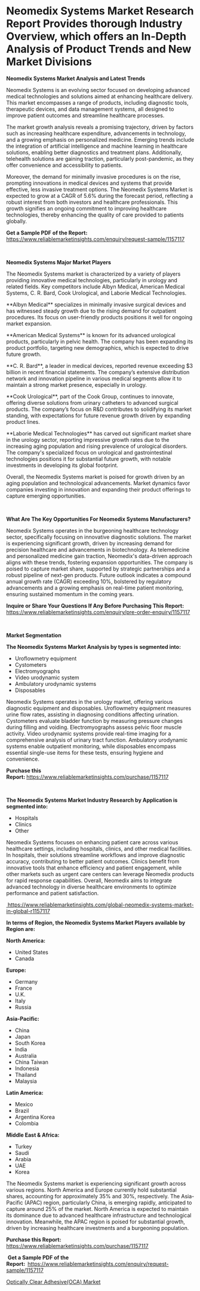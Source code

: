 <p><h1>Neomedix Systems Market Research Report Provides thorough Industry Overview, which offers an In-Depth Analysis of Product Trends and New Market Divisions</h1></p><p><strong>Neomedix Systems Market Analysis and Latest Trends</strong></p>
<p><p>Neomedix Systems is an evolving sector focused on developing advanced medical technologies and solutions aimed at enhancing healthcare delivery. This market encompasses a range of products, including diagnostic tools, therapeutic devices, and data management systems, all designed to improve patient outcomes and streamline healthcare processes.</p><p>The market growth analysis reveals a promising trajectory, driven by factors such as increasing healthcare expenditure, advancements in technology, and a growing emphasis on personalized medicine. Emerging trends include the integration of artificial intelligence and machine learning in healthcare solutions, enabling better diagnostics and treatment plans. Additionally, telehealth solutions are gaining traction, particularly post-pandemic, as they offer convenience and accessibility to patients.</p><p>Moreover, the demand for minimally invasive procedures is on the rise, prompting innovations in medical devices and systems that provide effective, less invasive treatment options. The Neomedix Systems Market is expected to grow at a CAGR of 5.6% during the forecast period, reflecting a robust interest from both investors and healthcare professionals. This growth signifies an ongoing commitment to improving healthcare technologies, thereby enhancing the quality of care provided to patients globally.</p></p>
<p><strong>Get a Sample PDF of the Report:&nbsp;</strong> <a href="https://www.reliablemarketinsights.com/enquiry/request-sample/1157117?utm_campaign=3583&utm_medium=2&utm_source=Github&utm_content=ia&utm_term=21032025&utm_id=neomedix-systems">https://www.reliablemarketinsights.com/enquiry/request-sample/1157117</a></p>
<p>&nbsp;</p>
<p><strong>Neomedix Systems Major Market Players</strong></p>
<p><p>The Neomedix Systems market is characterized by a variety of players providing innovative medical technologies, particularly in urology and related fields. Key competitors include Albyn Medical, American Medical Systems, C. R. Bard, Cook Urological, and Laborie Medical Technologies. </p><p>**Albyn Medical** specializes in minimally invasive surgical devices and has witnessed steady growth due to the rising demand for outpatient procedures. Its focus on user-friendly products positions it well for ongoing market expansion.</p><p>**American Medical Systems** is known for its advanced urological products, particularly in pelvic health. The company has been expanding its product portfolio, targeting new demographics, which is expected to drive future growth.</p><p>**C. R. Bard**, a leader in medical devices, reported revenue exceeding $3 billion in recent financial statements. The company’s extensive distribution network and innovation pipeline in various medical segments allow it to maintain a strong market presence, especially in urology.</p><p>**Cook Urological**, part of the Cook Group, continues to innovate, offering diverse solutions from urinary catheters to advanced surgical products. The company’s focus on R&D contributes to solidifying its market standing, with expectations for future revenue growth driven by expanding product lines.</p><p>**Laborie Medical Technologies** has carved out significant market share in the urology sector, reporting impressive growth rates due to the increasing aging population and rising prevalence of urological disorders. The company's specialized focus on urological and gastrointestinal technologies positions it for substantial future growth, with notable investments in developing its global footprint.</p><p>Overall, the Neomedix Systems market is poised for growth driven by an aging population and technological advancements. Market dynamics favor companies investing in innovation and expanding their product offerings to capture emerging opportunities.</p></p>
<p>&nbsp;</p>
<p><strong>What Are The Key Opportunities For Neomedix Systems Manufacturers?</strong></p>
<p><p>Neomedix Systems operates in the burgeoning healthcare technology sector, specifically focusing on innovative diagnostic solutions. The market is experiencing significant growth, driven by increasing demand for precision healthcare and advancements in biotechnology. As telemedicine and personalized medicine gain traction, Neomedix's data-driven approach aligns with these trends, fostering expansion opportunities. The company is poised to capture market share, supported by strategic partnerships and a robust pipeline of next-gen products. Future outlook indicates a compound annual growth rate (CAGR) exceeding 10%, bolstered by regulatory advancements and a growing emphasis on real-time patient monitoring, ensuring sustained momentum in the coming years.</p></p>
<p><strong>Inquire or Share Your Questions If Any Before Purchasing This Report:</strong> <a href="https://www.reliablemarketinsights.com/enquiry/pre-order-enquiry/1157117?utm_campaign=3583&utm_medium=2&utm_source=Github&utm_content=ia&utm_term=21032025&utm_id=neomedix-systems">https://www.reliablemarketinsights.com/enquiry/pre-order-enquiry/1157117</a></p>
<p>&nbsp;</p>
<p><strong>Market Segmentation</strong></p>
<p><strong>The Neomedix Systems Market Analysis by types is segmented into:</strong></p>
<p><ul><li>Uroflowmetry equipment</li><li>Cystometers</li><li>Electromyographs</li><li>Video urodynamic system</li><li>Ambulatory urodynamic systems</li><li>Disposables</li></ul></p>
<p><p>Neomedix Systems operates in the urology market, offering various diagnostic equipment and disposables. Uroflowmetry equipment measures urine flow rates, assisting in diagnosing conditions affecting urination. Cystometers evaluate bladder function by measuring pressure changes during filling and voiding. Electromyographs assess pelvic floor muscle activity. Video urodynamic systems provide real-time imaging for a comprehensive analysis of urinary tract function. Ambulatory urodynamic systems enable outpatient monitoring, while disposables encompass essential single-use items for these tests, ensuring hygiene and convenience.</p></p>
<p><strong>Purchase this Report:&nbsp;</strong><a href="https://www.reliablemarketinsights.com/purchase/1157117?utm_campaign=3583&utm_medium=2&utm_source=Github&utm_content=ia&utm_term=21032025&utm_id=neomedix-systems">https://www.reliablemarketinsights.com/purchase/1157117</a></p>
<p>&nbsp;</p>
<p><strong>The Neomedix Systems Market Industry Research by Application is segmented into:</strong></p>
<p><ul><li>Hospitals</li><li>Clinics</li><li>Other</li></ul></p>
<p><p>Neomedix Systems focuses on enhancing patient care across various healthcare settings, including hospitals, clinics, and other medical facilities. In hospitals, their solutions streamline workflows and improve diagnostic accuracy, contributing to better patient outcomes. Clinics benefit from innovative tools that enhance efficiency and patient engagement, while other markets such as urgent care centers can leverage Neomedix products for rapid response capabilities. Overall, Neomedix aims to integrate advanced technology in diverse healthcare environments to optimize performance and patient satisfaction.</p></p>
<p><a href="https://www.reliablemarketinsights.com/global-neomedix-systems-market-in-global-r1157117?utm_campaign=3583&utm_medium=2&utm_source=Github&utm_content=ia&utm_term=21032025&utm_id=neomedix-systems">&nbsp;https://www.reliablemarketinsights.com/global-neomedix-systems-market-in-global-r1157117</a></p>
<p><strong>In terms of Region, the Neomedix Systems Market Players available by Region are:</strong></p>
<p>
    <p> <strong> North America: </strong>
        <ul>
            <li>United States</li>
            <li>Canada</li>
        </ul>
        </p> 
    <p> <strong> Europe: </strong>
        <ul>
            <li>Germany</li>
            <li>France</li>
            <li>U.K.</li>
            <li>Italy</li>
            <li>Russia</li>
        </ul>
        </p> 
    <p> <strong> Asia-Pacific: </strong>
        <ul>
            <li>China</li>
            <li>Japan</li>
            <li>South Korea</li>
            <li>India</li>
            <li>Australia</li>
            <li>China Taiwan</li>
            <li>Indonesia</li>
            <li>Thailand</li>
            <li>Malaysia</li>
        </ul>
        </p> 
    <p> <strong> Latin America: </strong>
        <ul>
            <li>Mexico</li>
            <li>Brazil</li>
            <li>Argentina Korea</li>
            <li>Colombia</li>
        </ul>
        </p> 
    <p> <strong> Middle East & Africa: </strong>
        <ul>
            <li>Turkey</li>
            <li>Saudi</li>
            <li>Arabia</li>
            <li>UAE</li>
            <li>Korea</li>
        </ul>
    </p>
    </p>
<p><p>The Neomedix Systems market is experiencing significant growth across various regions. North America and Europe currently hold substantial shares, accounting for approximately 35% and 30%, respectively. The Asia-Pacific (APAC) region, particularly China, is emerging rapidly, anticipated to capture around 25% of the market. North America is expected to maintain its dominance due to advanced healthcare infrastructure and technological innovation. Meanwhile, the APAC region is poised for substantial growth, driven by increasing healthcare investments and a burgeoning population.</p></p>
<p><strong>Purchase this Report: </strong><a href="https://www.reliablemarketinsights.com/purchase/1157117?utm_campaign=3583&utm_medium=2&utm_source=Github&utm_content=ia&utm_term=21032025&utm_id=neomedix-systems">https://www.reliablemarketinsights.com/purchase/1157117</a></p>
<p>&nbsp;<strong>Get a Sample PDF of the Report:&nbsp;&nbsp;</strong><a href="https://www.reliablemarketinsights.com/enquiry/request-sample/1157117?utm_campaign=3583&utm_medium=2&utm_source=Github&utm_content=ia&utm_term=21032025&utm_id=neomedix-systems">https://www.reliablemarketinsights.com/enquiry/request-sample/1157117</a></p>
<p><strong></strong></p>
<p><p><a href="https://github.com/tineamonaya/Market-Research-Report-List-1/blob/main/optically-clear-adhesiveoca-market.md?utm_campaign=3583&utm_medium=2&utm_source=Github&utm_content=ia&utm_term=21032025&utm_id=neomedix-systems">Optically Clear Adhesive(OCA) Market</a></p></p>
